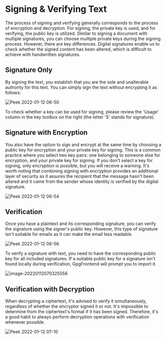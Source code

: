 # Signing & Verifying Text

The process of signing and verifying generally corresponds to the process of
encryption and decryption. For signing, the private key is used, and for
verifying, the public key is utilized. Similar to signing a document with
multiple signatures, you can choose multiple private keys during the signing
process. However, there are key differences. Digital signatures enable us to
check whether the signed content has been altered, which is difficult to achieve
with handwritten signatures.

## Signature Only

By signing the text, you establish that you are the sole and unalterable
authority for this text. You can simply sign the text without encrypting it as
follows:

![Peek 2022-01-12
06-50](https://image.cdn.bktus.com/i/2023/11/16/9c95a381-52b9-4d2b-c21d-38fdc6cbc76d.gif)

To check whether a key can be used for signing, please review the 'Usage' column
in the key toolbox on the right (the letter 'S' stands for signature).

## Signature with Encryption

You also have the option to sign and encrypt at the same time by choosing a
public key for encryption and your private key for signing. This is a common
practice where you select two key pairs: one belonging to someone else for
encryption, and your private key for signing. If you don't select a key for
signing, only encryption is possible, but you will receive a warning. It's worth
noting that combining signing with encryption provides an additional layer of
security as it assures the recipient that the message hasn't been altered and it
came from the sender whose identity is verified by the digital signature.

![Peek 2022-01-12
06-54](https://image.cdn.bktus.com/i/2023/11/16/fd98e968-5e59-7bee-abea-99ab234be7a6.gif)

## Verification

Once you have a plaintext and its corresponding signature, you can verify the
signature using the signer's public key. However, this type of signature isn't
suitable for emails as it can make the email less readable.

![Peek 2022-01-12
06-56](https://image.cdn.bktus.com/i/2023/11/16/fbde7130-72c3-1fce-8366-47643fc0e804.gif)

To verify a signature with text, you need to have the corresponding public key
for all included signatures. If a suitable public key for a signature isn't
found locally during verification, GpgFrontend will prompt you to import it.

![image-20220112070325556](https://image.cdn.bktus.com/i/2023/11/16/5ab80063-dbf7-0394-5c44-4c23f7b4702b.webp)

## Verification with Decryption

When decrypting a ciphertext, it's advised to verify it simultaneously,
regardless of whether the encryptor signed it or not. It's impossible to
determine from the ciphertext's format if it has been signed. Therefore, it's a
good habit to always perform decryption operations with verification whenever
possible.

![Peek 2022-01-12
07-10](https://image.cdn.bktus.com/i/2023/11/16/9e06ce22-f98d-47f1-ea76-e4e23b6dd32d.gif)
